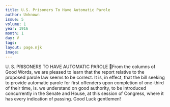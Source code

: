 ```yaml
---
title: U.S. Prisoners To Have Automatic Parole
author: Unknown
issue: 5
volume: 1
year: 1916
month: 1
day: V
tags:
layout: page.njk
image:
---
```

U. S. PRISONERS TO HAVE AUTOMATIC PAROLE From the columns of Good Words, we are pleased to learn that the report relative to the proposed parole law seems to be correct. It is, in effect, that the bill seeking to provide automatic parole for first offenders upon completion of one-third of their time, is. we understand on good authority, to be introduced concurrently in the Senate and House, at this session of Congress, where it has every indication of passing. Good Luck gentlemen!
